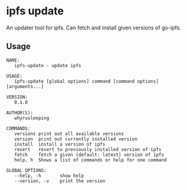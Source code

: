 # ipfs update
An updater tool for ipfs. Can fetch and install given versions of go-ipfs.


## Usage
```
NAME:
   ipfs-update - update ipfs

USAGE:
   ipfs-update [global options] command [command options] [arguments...]
   
VERSION:
   0.1.0
   
AUTHOR(S):
   whyrusleeping 
   
COMMANDS:
   versions	print out all available versions
   version	print out currently installed version
   install	install a version of ipfs
   revert	revert to previously installed version of ipfs
   fetch	fetch a given (default: latest) version of ipfs
   help, h	Shows a list of commands or help for one command
   
GLOBAL OPTIONS:
   --help, -h		show help
   --version, -v	print the version
```
